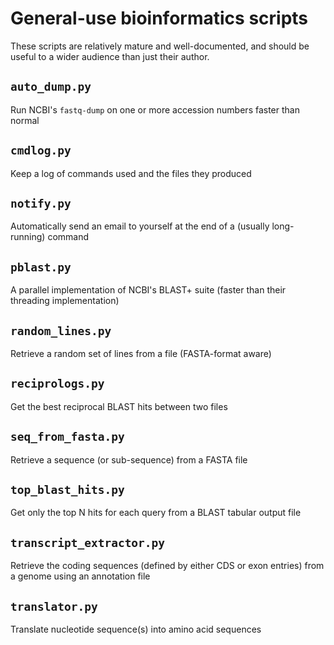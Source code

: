 # General-use bioinformatics scripts

These scripts are relatively mature and well-documented, and should be useful
to a wider audience than just their author.

## `auto_dump.py`
Run NCBI's `fastq-dump` on one or more accession numbers faster than normal

## `cmdlog.py`
Keep a log of commands used and the files they produced

## `notify.py`
Automatically send an email to yourself at the end of a (usually long-running) command

## `pblast.py`
A parallel implementation of NCBI's BLAST+ suite (faster than their threading implementation)

## `random_lines.py`
Retrieve a random set of lines from a file (FASTA-format aware)

## `reciprologs.py`
Get the best reciprocal BLAST hits between two files

## `seq_from_fasta.py`
Retrieve a sequence (or sub-sequence) from a FASTA file

## `top_blast_hits.py`
Get only the top N hits for each query from a BLAST tabular output file

## `transcript_extractor.py`
Retrieve the coding sequences (defined by either CDS or exon entries) from a genome using an annotation file

## `translator.py`
Translate nucleotide sequence(s) into amino acid sequences